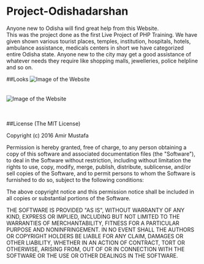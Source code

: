 # Project-Odishadarshan
Anyone new to Odisha will find great help from this Website.<br/>
This was the project done as the first Live Project of PHP Training. We have given shown various tourist places, temples, institution, hospitals, hotels, ambulance assistance, medicals centers in short we have categorized entire Odisha state. Anyone new to the city may get a good assistance of whatever needs they require like shopping malls, jewelleries, police helpline and so on.

##Looks
![Image of the Website](https://cloud.githubusercontent.com/assets/15896579/15303225/41c2a948-1bd4-11e6-8298-9080cbc0cbc0.jpg?raw=true "The Beginning of your Odisha Journey Starts")
<br/><br/><br/>
![Image of the Website](https://cloud.githubusercontent.com/assets/15896579/15303226/41cc8af8-1bd4-11e6-9686-739ea1b76782.jpg?raw=true "The Beginning of your Odisha Journey Starts")
<br/><br/><br/>

##License
(The MIT License)

Copyright (c) 2016 Amir Mustafa

Permission is hereby granted, free of charge, to any person obtaining a copy
of this software and associated documentation files (the "Software"), to deal
in the Software without restriction, including without limitation the rights
to use, copy, modify, merge, publish, distribute, sublicense, and/or sell
copies of the Software, and to permit persons to whom the Software is
furnished to do so, subject to the following conditions:

The above copyright notice and this permission notice shall be included in all
copies or substantial portions of the Software.

THE SOFTWARE IS PROVIDED "AS IS", WITHOUT WARRANTY OF ANY KIND, EXPRESS OR
IMPLIED, INCLUDING BUT NOT LIMITED TO THE WARRANTIES OF MERCHANTABILITY,
FITNESS FOR A PARTICULAR PURPOSE AND NONINFRINGEMENT. IN NO EVENT SHALL THE
AUTHORS OR COPYRIGHT HOLDERS BE LIABLE FOR ANY CLAIM, DAMAGES OR OTHER
LIABILITY, WHETHER IN AN ACTION OF CONTRACT, TORT OR OTHERWISE, ARISING FROM,
OUT OF OR IN CONNECTION WITH THE SOFTWARE OR THE USE OR OTHER DEALINGS IN THE
SOFTWARE.




